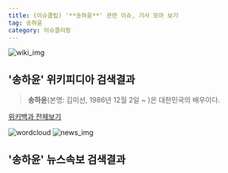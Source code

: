 ```yaml
---
title: (이슈클립) '**송하윤**' 관련 이슈, 기사 모아 보기
tag: 송하윤
category: 이슈클리핑
---
```

![wiki_img](https://user-images.githubusercontent.com/42597476/44503234-41136a80-a6d0-11e8-9071-6fc6418eafe4.png)
## **'**송하윤**'** 위키피디아 검색결과
>**송하윤**(본명: 김미선, 1986년 12월 2일 ~ )은 대한민국의 배우이다.

<a href="https://ko.wikipedia.org/wiki/송하윤" target="_blank">위키백과 전체보기</a>

![wordcloud](https://s3.ap-northeast-2.amazonaws.com/lyrics101-wordcloud/2018-10-04-1538639622.png)
![news_img](https://user-images.githubusercontent.com/42597476/44507050-1206f400-a6e4-11e8-8d98-7ffbfebb353f.png)
## **'**송하윤**'** 뉴스속보 검색결과


